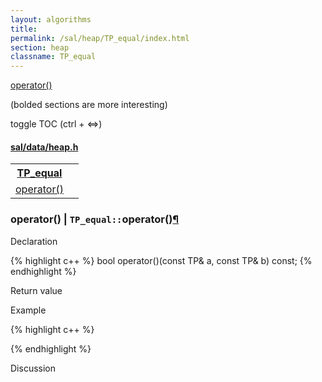 ```yaml
---
layout: algorithms
title: 
permalink: /sal/heap/TP_equal/index.html
section: heap
classname: TP_equal
---
```


<div class="toc">
	<a class="toc-link toch3" href="#operator()">operator()</a>
<p class="toc-caption">(bolded sections are more interesting)</p>
<p class="toc-toggle">toggle TOC (ctrl + &#8660;)</p>
</div><div class="block">
<h4><a href="https://github.com/LemonPi/data/blob/master/heap.h">sal/data/heap.h</a>
</h4><table class="pretty">
<tr><th><a class="doc-list-name" href="#TP_equal">TP_equal</a></th><th></th></tr>
<tr><td><a class="doc-list-name" href="#operator()">operator()</a></td><td></td></tr>
</table></div>



<h3 class="anchor doc-header">operator() | <code class="qualifier">TP_equal::</code>operator()<a class="anchor-link" href="#operator()" name="operator()" title="permalink to section">&para;</a></h3>
<div class="block">

<p class="doc-section">Declaration</p>
{% highlight c++ %}
bool operator()(const TP& a, const TP& b) const;
{% endhighlight %}
<p class="doc-section">Return value</p>

<p class="doc-section">Example</p>
{% highlight c++ %}

{% endhighlight %}

<p class="doc-section">Discussion</p>
<div>
<p>
	
</p>
</div></div>





